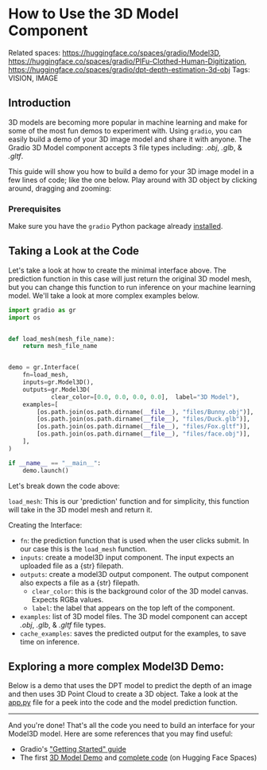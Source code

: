 # How to Use the 3D Model Component

Related spaces: https://huggingface.co/spaces/gradio/Model3D, https://huggingface.co/spaces/gradio/PIFu-Clothed-Human-Digitization, https://huggingface.co/spaces/gradio/dpt-depth-estimation-3d-obj
Tags: VISION, IMAGE

## Introduction

3D models are becoming more popular in machine learning and make for some of the most fun demos to experiment with. Using `gradio`, you can easily build a demo of your 3D image model and share it with anyone. The Gradio 3D Model component accepts 3 file types including: _.obj_, _.glb_, & _.gltf_.

This guide will show you how to build a demo for your 3D image model in a few lines of code; like the one below. Play around with 3D object by clicking around, dragging and zooming:

<gradio-app space="gradio/Model3D_3-x"> </gradio-app>

### Prerequisites

Make sure you have the `gradio` Python package already [installed](https://gradio.app/guides/quickstart).

## Taking a Look at the Code

Let's take a look at how to create the minimal interface above. The prediction function in this case will just return the original 3D model mesh, but you can change this function to run inference on your machine learning model. We'll take a look at more complex examples below.

```python
import gradio as gr
import os


def load_mesh(mesh_file_name):
    return mesh_file_name


demo = gr.Interface(
    fn=load_mesh,
    inputs=gr.Model3D(),
    outputs=gr.Model3D(
            clear_color=[0.0, 0.0, 0.0, 0.0],  label="3D Model"),
    examples=[
        [os.path.join(os.path.dirname(__file__), "files/Bunny.obj")],
        [os.path.join(os.path.dirname(__file__), "files/Duck.glb")],
        [os.path.join(os.path.dirname(__file__), "files/Fox.gltf")],
        [os.path.join(os.path.dirname(__file__), "files/face.obj")],
    ],
)

if __name__ == "__main__":
    demo.launch()
```

Let's break down the code above:

`load_mesh`: This is our 'prediction' function and for simplicity, this function will take in the 3D model mesh and return it.

Creating the Interface:

- `fn`: the prediction function that is used when the user clicks submit. In our case this is the `load_mesh` function.
- `inputs`: create a model3D input component. The input expects an uploaded file as a {str} filepath.
- `outputs`: create a model3D output component. The output component also expects a file as a {str} filepath.
  - `clear_color`: this is the background color of the 3D model canvas. Expects RGBa values.
  - `label`: the label that appears on the top left of the component.
- `examples`: list of 3D model files. The 3D model component can accept _.obj_, _.glb_, & _.gltf_ file types.
- `cache_examples`: saves the predicted output for the examples, to save time on inference.

## Exploring a more complex Model3D Demo:

Below is a demo that uses the DPT model to predict the depth of an image and then uses 3D Point Cloud to create a 3D object. Take a look at the [app.py](https://huggingface.co/spaces/gradio/dpt-depth-estimation-3d-obj/blob/main/app.py) file for a peek into the code and the model prediction function.
<gradio-app space="gradio/dpt-depth-estimation-3d-obj_3-x"> </gradio-app>

---

And you're done! That's all the code you need to build an interface for your Model3D model. Here are some references that you may find useful:

- Gradio's ["Getting Started" guide](https://gradio.app/getting_started/)
- The first [3D Model Demo](https://huggingface.co/spaces/gradio/Model3D) and [complete code](https://huggingface.co/spaces/gradio/Model3D/tree/main) (on Hugging Face Spaces)
